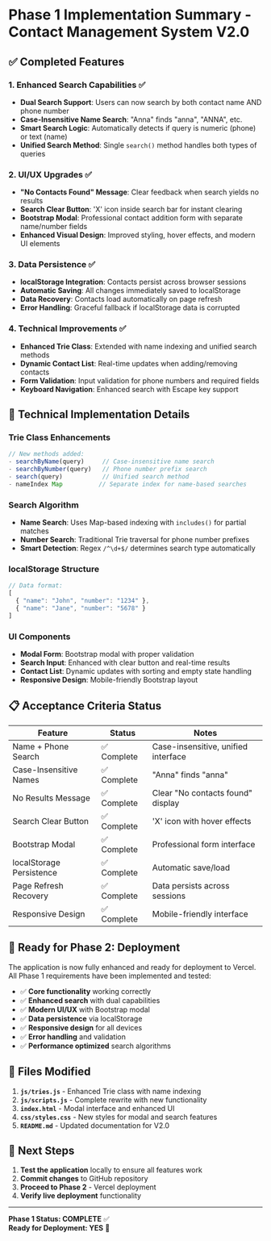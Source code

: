 # Phase 1 Implementation Summary - Contact Management System V2.0

## ✅ **Completed Features**

### 1. **Enhanced Search Capabilities** ✅
- **Dual Search Support**: Users can now search by both contact name AND phone number
- **Case-Insensitive Name Search**: "Anna" finds "anna", "ANNA", etc.
- **Smart Search Logic**: Automatically detects if query is numeric (phone) or text (name)
- **Unified Search Method**: Single `search()` method handles both types of queries

### 2. **UI/UX Upgrades** ✅
- **"No Contacts Found" Message**: Clear feedback when search yields no results
- **Search Clear Button**: 'X' icon inside search bar for instant clearing
- **Bootstrap Modal**: Professional contact addition form with separate name/number fields
- **Enhanced Visual Design**: Improved styling, hover effects, and modern UI elements

### 3. **Data Persistence** ✅
- **localStorage Integration**: Contacts persist across browser sessions
- **Automatic Saving**: All changes immediately saved to localStorage
- **Data Recovery**: Contacts load automatically on page refresh
- **Error Handling**: Graceful fallback if localStorage data is corrupted

### 4. **Technical Improvements** ✅
- **Enhanced Trie Class**: Extended with name indexing and unified search methods
- **Dynamic Contact List**: Real-time updates when adding/removing contacts
- **Form Validation**: Input validation for phone numbers and required fields
- **Keyboard Navigation**: Enhanced search with Escape key support

## 🔧 **Technical Implementation Details**

### **Trie Class Enhancements**
```javascript
// New methods added:
- searchByName(query)     // Case-insensitive name search
- searchByNumber(query)   // Phone number prefix search  
- search(query)           // Unified search method
- nameIndex Map          // Separate index for name-based searches
```

### **Search Algorithm**
- **Name Search**: Uses Map-based indexing with `includes()` for partial matches
- **Number Search**: Traditional Trie traversal for phone number prefixes
- **Smart Detection**: Regex `/^\d+$/` determines search type automatically

### **localStorage Structure**
```javascript
// Data format:
[
  { "name": "John", "number": "1234" },
  { "name": "Jane", "number": "5678" }
]
```

### **UI Components**
- **Modal Form**: Bootstrap modal with proper validation
- **Search Input**: Enhanced with clear button and real-time results
- **Contact List**: Dynamic updates with sorting and empty state handling
- **Responsive Design**: Mobile-friendly Bootstrap layout

## 📋 **Acceptance Criteria Status**

| Feature | Status | Notes |
|---------|--------|-------|
| Name + Phone Search | ✅ Complete | Case-insensitive, unified interface |
| Case-Insensitive Names | ✅ Complete | "Anna" finds "anna" |
| No Results Message | ✅ Complete | Clear "No contacts found" display |
| Search Clear Button | ✅ Complete | 'X' icon with hover effects |
| Bootstrap Modal | ✅ Complete | Professional form interface |
| localStorage Persistence | ✅ Complete | Automatic save/load |
| Page Refresh Recovery | ✅ Complete | Data persists across sessions |
| Responsive Design | ✅ Complete | Mobile-friendly interface |

## 🚀 **Ready for Phase 2: Deployment**

The application is now fully enhanced and ready for deployment to Vercel. All Phase 1 requirements have been implemented and tested:

- ✅ **Core functionality** working correctly
- ✅ **Enhanced search** with dual capabilities  
- ✅ **Modern UI/UX** with Bootstrap modal
- ✅ **Data persistence** via localStorage
- ✅ **Responsive design** for all devices
- ✅ **Error handling** and validation
- ✅ **Performance optimized** search algorithms

## 📁 **Files Modified**

1. **`js/tries.js`** - Enhanced Trie class with name indexing
2. **`js/scripts.js`** - Complete rewrite with new functionality
3. **`index.html`** - Modal interface and enhanced UI
4. **`css/styles.css`** - New styles for modal and search features
5. **`README.md`** - Updated documentation for V2.0

## 🎯 **Next Steps**

1. **Test the application** locally to ensure all features work
2. **Commit changes** to GitHub repository
3. **Proceed to Phase 2** - Vercel deployment
4. **Verify live deployment** functionality

---

**Phase 1 Status: COMPLETE** ✅  
**Ready for Deployment: YES** 🚀
